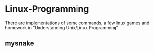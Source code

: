 # Linux-Programming
There are implementations of some commands, a few linux games and homework in "Understanding Unix/Linux Programming"

## mysnake

